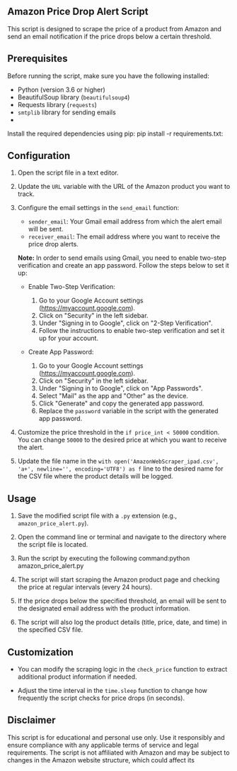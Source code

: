 ## Amazon Price Drop Alert Script
This script is designed to scrape the price of a product from Amazon and send an email notification if the price drops below a certain threshold.

## Prerequisites
Before running the script, make sure you have the following installed:
- Python (version 3.6 or higher)
- BeautifulSoup library (`beautifulsoup4`)
- Requests library (`requests`)
- `smtplib` library for sending emails
- 
Install the required dependencies using pip: pip install -r requirements.txt:


## Configuration

1. Open the script file in a text editor.

2. Update the `URL` variable with the URL of the Amazon product you want to track.

3. Configure the email settings in the `send_email` function:

   - `sender_email`: Your Gmail email address from which the alert email will be sent.
   - `receiver_email`: The email address where you want to receive the price drop alerts.

   **Note:** In order to send emails using Gmail, you need to enable two-step verification and create an app password. Follow the steps below to set it up:

   - Enable Two-Step Verification:
     1. Go to your Google Account settings (https://myaccount.google.com).
     2. Click on "Security" in the left sidebar.
     3. Under "Signing in to Google", click on "2-Step Verification".
     4. Follow the instructions to enable two-step verification and set it up for your account.

   - Create App Password:
     1. Go to your Google Account settings (https://myaccount.google.com).
     2. Click on "Security" in the left sidebar.
     3. Under "Signing in to Google", click on "App Passwords".
     4. Select "Mail" as the app and "Other" as the device.
     5. Click "Generate" and copy the generated app password.
     6. Replace the `password` variable in the script with the generated app password.

4. Customize the price threshold in the `if price_int < 50000` condition. You can change `50000` to the desired price at which you want to receive the alert.

5. Update the file name in the `with open('AmazonWebScraper_ipad.csv', 'a+', newline='', encoding='UTF8') as f` line to the desired name for the CSV file where the product details will be logged.

## Usage

1. Save the modified script file with a `.py` extension (e.g., `amazon_price_alert.py`).

2. Open the command line or terminal and navigate to the directory where the script file is located.

3. Run the script by executing the following command:python amazon_price_alert.py

4. The script will start scraping the Amazon product page and checking the price at regular intervals (every 24 hours).

5. If the price drops below the specified threshold, an email will be sent to the designated email address with the product information.

6. The script will also log the product details (title, price, date, and time) in the specified CSV file.

## Customization

- You can modify the scraping logic in the `check_price` function to extract additional product information if needed.

- Adjust the time interval in the `time.sleep` function to change how frequently the script checks for price drops (in seconds).

## Disclaimer

This script is for educational and personal use only. Use it responsibly and ensure compliance with any applicable terms of service and legal requirements. The script is not affiliated with Amazon and may be subject to changes in the Amazon website structure, which could affect its


